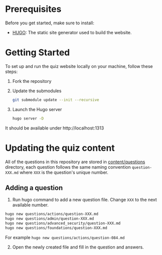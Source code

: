 # Prerequisites

Before you get started, make sure to install:

- [HUGO](https://gohugo.io/installation/): The static site generator used to build the website.

# Getting Started

To set up and run the quiz website locally on your machine, follow these steps:

1) Fork the repository
2) Update the submodules
   ```bash
   git submodule update --init --recursive
   ```
   
3) Launch the Hugo server
   ```bash
   hugo server -D
   ```

It should be available under http://localhost:1313

# Updating the quiz content

All of the questions in this repository are stored in [content/questions](https://github.com/FidelusAleksander/githubcertified/blob/master/content/questions) directory, each question follows the same naming convention `question-XXX.md` where `XXX` is the question's unique number.

## Adding a question
1) Run hugo command to add a new question file. Change `XXX` to the next available number.
```bash
hugo new questions/actions/question-XXX.md
hugo new questions/admin/question-XXX.md
hugo new questions/advanced_security/question-XXX.md
hugo new questions/foundations/question-XXX.md
```

For example `hugo new questions/actions/question-084.md`

2) Open the newly created file and fill in the question and answers.

